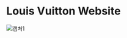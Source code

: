 # Louis Vuitton Website
![캡처1](https://user-images.githubusercontent.com/87348045/159711132-9a38c5e9-b94e-47c0-931e-6d49b2167eb0.PNG)
